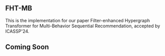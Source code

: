 ## FHT-MB
This is the implementation for our paper Filter-enhanced Hypergraph Transformer for Multi-Behavior Sequential Recommendation, accepted by ICASSP'24.


## Coming Soon
